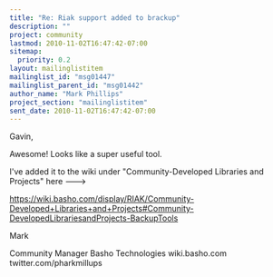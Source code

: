 ```yaml
---
title: "Re: Riak support added to brackup"
description: ""
project: community
lastmod: 2010-11-02T16:47:42-07:00
sitemap:
  priority: 0.2
layout: mailinglistitem
mailinglist_id: "msg01447"
mailinglist_parent_id: "msg01442"
author_name: "Mark Phillips"
project_section: "mailinglistitem"
sent_date: 2010-11-02T16:47:42-07:00
---
```



Gavin,

Awesome! Looks like a super useful tool.

I've added it to the wiki under "Community-Developed Libraries and
Projects" here ---&gt;

https://wiki.basho.com/display/RIAK/Community-Developed+Libraries+and+Projects#Community-DevelopedLibrariesandProjects-BackupTools

Mark

Community Manager
Basho Technologies
wiki.basho.com
twitter.com/pharkmillups

